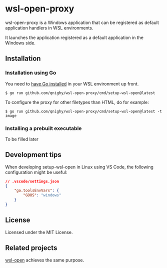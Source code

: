 # wsl-open-proxy

wsl-open-proxy is a Windows application that can be registered
as default application handlers in WSL environments.

It launches the application registered as a default application
in the Windows side.

## Installation

### Installation using Go

You need to [have Go installed](https://go.dev/doc/install) in your WSL environment up front.

```console
$ go run github.com/qnighy/wsl-open-proxy/cmd/setup-wsl-open@latest
```

To configure the proxy for other filetypes than HTML, do for example:

```console
$ go run github.com/qnighy/wsl-open-proxy/cmd/setup-wsl-open@latest -t image
```

### Installing a prebuilt executable

To be filled later

## Development tips

When developing setup-wsl-open in Linux using VS Code, the following configuration might be useful:

```json
// .vscode/settings.json
{
    "go.toolsEnvVars": {
        "GOOS": "windows"
    }
}
```

## License

Licensed under the MIT License.

## Related projects

[wsl-open](https://github.com/4U6U57/wsl-open) achieves the same purpose.
